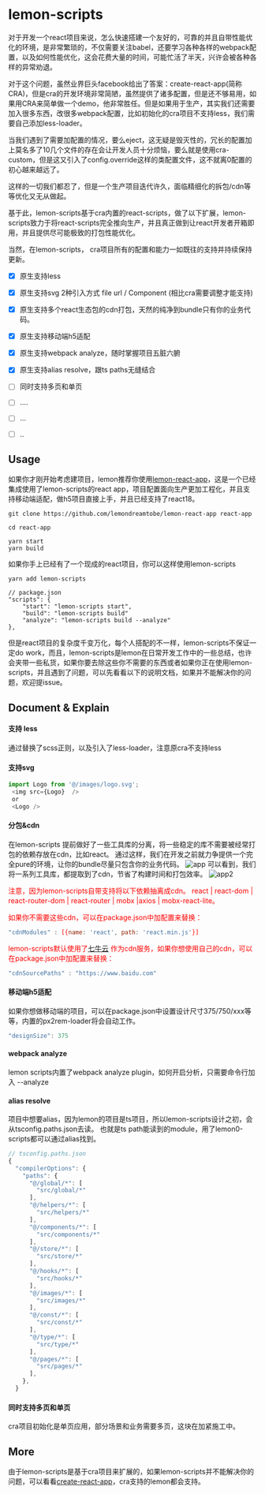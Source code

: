# lemon-scripts

对于开发一个react项目来说，怎么快速搭建一个友好的，可靠的并且自带性能优化的环境，是非常繁琐的，不仅需要关注babel，还要学习各种各样的webpack配置，以及如何性能优化，这会花费大量的时间，可能忙活了半天，兴许会被各种各样的异常劝退。

对于这个问题，虽然业界巨头facebook给出了答案：create-react-app(简称CRA)，但是cra的开发环境非常简陋，虽然提供了诸多配置，但是还不够易用，如果用CRA来简单做一个demo，他非常胜任。但是如果用于生产，其实我们还需要加入很多东西，改很多webpack配置，比如初始化的cra项目不支持less，我们需要自己添加less-loader。

当我们遇到了需要加配置的情况，要么eject，这无疑是毁灭性的，冗长的配置加上莫名多了10几个文件的存在会让开发人员十分烦恼，要么就是使用cra-custom，但是这又引入了config.override这样的类配置文件，这不就离0配置的初心越来越远了。

这样的一切我们都忍了，但是一个生产项目迭代许久，面临精细化的拆包/cdn等等优化又无从做起。

基于此，lemon-scripts基于cra内置的react-scripts，做了以下扩展，lemon-scripts致力于将react-scripts完全推向生产，并且真正做到让react开发者开箱即用，并且提供尽可能极致的打包性能优化。

当然，在lemon-scripts， cra项目所有的配置和能力一如既往的支持并持续保持更新。

- [x] 原生支持less
- [x] 原生支持svg 2种引入方式 file url / Component (相比cra需要调整才能支持)
- [x] 原生支持多个react生态包的cdn打包，天然的纯净到bundle只有你的业务代码。
- [x] 原生支持移动端h5适配
- [x] 原生支持webpack analyze，随时掌握项目五脏六腑
- [x] 原生支持alias resolve，跟ts paths无缝结合
- [ ] 同时支持多页和单页
- [ ] ....
- [ ] ...
- [ ] ..


## Usage
如果你才刚开始考虑建项目，lemon推荐你使用[lemon-react-app](https://github.com/lemondreamtobe/lemon-react-app)，这是一个已经集成使用了lemon-scripts的react app，项目配置面向生产更加工程化，并且支持移动端适配，做h5项目直接上手，并且已经支持了react18。

```
git clone https://github.com/lemondreamtobe/lemon-react-app react-app

cd react-app

yarn start
yarn build
```

如果你手上已经有了一个现成的react项目，你可以这样使用lemon-scripts
```
yarn add lemon-scripts
```

```
// package.json
"scripts": {
    "start": "lemon-scripts start",
    "build": "lemon-scripts build"
    "analyze": "lemon-scripts build --analyze"
},
```
但是react项目的复杂度千变万化，每个人搭配的不一样，lemon-scripts不保证一定do work，而且，lemon-scripts是lemon在日常开发工作中的一些总结，也许会夹带一些私货，如果你要去除这些你不需要的东西或者如果你正在使用lemon-scripts，并且遇到了问题，可以先看看以下的说明文档，如果并不能解决你的问题，欢迎提issue。

## Document & Explain

#### 支持 less
通过替换了scss正则，以及引入了less-loader，注意原cra不支持less

#### 支持svg
```js
import Logo from '@/images/logo.svg';
 <img src={Logo}  />
 or
 <Logo />
```


#### 分包&cdn
在lemon-scripts 提前做好了一些工具库的分离，将一些稳定的库不需要被经常打包的依赖存放在cdn，比如react。
通过这样，我们在开发之前就力争提供一个完全pure的环境，让你的bundle尽量只包含你的业务代码。
![app](https://shenshipin-1253925857.cos.ap-guangzhou.myqcloud.com/2022/05/28/03MS4OVzL5KfD07WvNkpqOdcIszQtpjjYuXDMPm1xJ6o8rVW9kh59FuODO1bNkpu_SAanHiMB11841653713358_.pic.jpg)
可以看到，我们将一系列工具库，都提取到了cdn，节省了构建时间和打包效率。
![app2](https://shenshipin-1253925857.cos.ap-guangzhou.myqcloud.com/2022/05/28/03MS4OVzL5KfD07WvNkpqOdcIszQtpjjYuXDMPm1xJ6o8rVW9kh59FuODO1bNkpu_TmPXYjha11851653713376_.pic.jpg)

<font color="red">注意，因为lemon-scripts自带支持将以下依赖抽离成cdn。
react | react-dom | react-router-dom | react-router | mobx |axios | mobx-react-lite。

如果你不需要这些cdn，可以在package.json中加配置来替换：
```js
"cdnModules" : [{name: 'react', path: 'react.min.js'}]
```

lemon-scripts默认使用了[七牛云](http://www.staticfile.org/) 作为cdn服务，如果你想使用自己的cdn，可以在package.json中加配置来替换：</font>
```js
"cdnSourcePaths" : "https://www.baidu.com"
```

#### 移动端h5适配
如果你想做移动端的项目，可以在package.json中设置设计尺寸375/750/xxx等等，内置的px2rem-loader将会自动工作。
```js
"designSize": 375
```

#### webpack analyze
lemon scripts内置了webpack analyze plugin，如何开启分析，只需要命令行加入 --analyze


#### alias resolve
项目中想要alias，因为lemon的项目是ts项目，所以lemon-scripts设计之初，会从tsconfig.paths.json去读。
也就是ts path能读到的module，用了lemon0-scripts都可以通过alias找到。
```js
// tsconfig.paths.json
{
  "compilerOptions": {
    "paths": { 
      "@/global/*": [
        "src/global/*"
      ], 
      "@/helpers/*": [
        "src/helpers/*"
      ],
      "@/components/*": [
        "src/components/*"
      ],
      "@/store/*": [
        "src/store/*"
      ],
      "@/hooks/*": [
        "src/hooks/*"
      ],  
      "@/images/*": [
        "src/images/*"
      ],
      "@/const/*": [
        "src/const/*"
      ],   
      "@/type/*": [
        "src/type/*"
      ],
      "@/pages/*": [
        "src/pages/*"
      ],
    },
  }
```

#### 同时支持多页和单页
cra项目初始化是单页应用，部分场景和业务需要多页，这块在加紧施工中。

## More
由于lemon-scripts是基于cra项目来扩展的，如果lemon-scripts并不能解决你的问题，可以看看[create-react-app](https://create-react-app.dev/docs/advanced-configuration/)，cra支持的lemon都会支持。